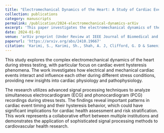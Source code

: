 ```yaml
---
title: "Electromechanical Dynamics of the Heart: A Study of Cardiac Events Hysteresis During Stress Test"
collection: publications
category: manuscripts
permalink: /publication/2024-electromechanical-dynamics-arXiv
excerpt: 'This paper investigates the electromechanical dynamics of the heart during stress testing, focusing on cardiac event hysteresis phenomena.'
date: 2024-01-01
venue: 'arXiv preprint (Under Review at IEEE Journal of Biomedical and Health Informatics)'
paperurl: 'https://arxiv.org/abs/2410.19667'
citation: 'Karimi, S., Karimi, Sh., Shah, A. J, Clifford, G. D & Sameni, R. (2024). &quot;Electromechanical Dynamics of the Heart: A Study of Cardiac Events Hysteresis During Stress Test.&quot; <i>arXiv preprint arXiv:2410.19667</i>, Under Review at IEEE Journal of Biomedical and Health Informatics.'
---
```


This study explores the complex electromechanical dynamics of the heart during stress testing, with particular focus on cardiac event hysteresis phenomena. The work investigates how electrical and mechanical cardiac events interact and influence each other during different stress conditions, providing new insights into cardiac physiology and pathophysiology.

The research utilizes advanced signal processing techniques to analyze simultaneous electrocardiogram (ECG) and phonocardiogram (PCG) recordings during stress tests. The findings reveal important patterns in cardiac event timing and their hysteresis behavior, which could have significant implications for cardiac health assessment and risk stratification. This work represents a collaborative effort between multiple institutions and demonstrates the application of sophisticated signal processing methods to cardiovascular health research. 